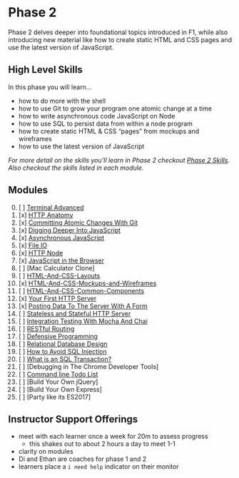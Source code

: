 # Phase 2

Phase 2 delves deeper into foundational topics introduced in F1, while also
introducing new material like how to create static HTML and CSS pages and use
the latest version of JavaScript.


## High Level Skills

In this phase you will learn…

- how to do more with the shell
- how to use Git to grow your program one atomic change at a time
- how to write asynchronous code JavaScript on Node
- how to use SQL to persist data from within a node program
- how to create static HTML & CSS “pages” from mockups and wireframes
- how to use the latest version of JavaScript

_For more detail on the skills you'll learn in Phase 2 checkout
[Phase 2 Skills](./skills.md). Also checkout the skills listed in each module._

## Modules

0. [ ] [Terminal Advanced](../../modules/Terminal-Advanced)
0. [x] [HTTP Anatomy](../../modules/HTTP-Anatomy)
0. [x] [Committing Atomic Changes With Git](../../modules/Committing-Atomic-Changes-With-Git)
0. [x] [Digging Deeper Into JavaScript](../../modules/Digging-Deeper-Into-Javascript)
0. [x] [Asynchronous JavaScript](../../modules/Asynchronous-JavaScript)
0. [x] [File IO](../../modules/File-IO)
0. [x] [HTTP Node](../../modules/HTTP-Node)
0. [x] [JavaScript in the Browser](../../modules/JavaScript-in-the-Browser)
0. [ ] [Mac Calculator Clone]
0. [ ] [HTML-And-CSS-Layouts](../../modules/HTML-And-CSS-Layouts)
0. [x] [HTML-And-CSS-Mockups-and-Wireframes](../../modules/HTML-And-CSS-Mockups-and-Wireframes)
0. [ ] [HTML-And-CSS-Common-Components](../../modules/HTML-And-CSS-Common-Components)
0. [x] [Your First HTTP Server](../../modules/Your-First-HTTP-Server)
0. [x] [Posting Data To The Server With A Form](../../modules/Posting-Data-To-The-Server-With-A-Form)
0. [ ] [Stateless and Stateful HTTP Server](../../modules/Stateless-and-Stateful-HTTP-Server)
0. [ ] [Integration Testing With Mocha And Chai](../../modules/Integration-Testing-With-Mocha-And-Chai)
0. [ ] [RESTful Routing](../../modules/RESTful-Routing)
0. [ ] [Defensive Programming](../../modules/Defensive-Programming)
0. [ ] [Relational Database Design](../../modules/Relational-Database-Design)
0. [ ] [How to Avoid SQL Injection](../../modules/How-to-Avoid-SQL-Injection)
0. [ ] [What is an SQL Transaction?](../../modules/What-is-an-SQL-Transaction)
0. [ ] [Debugging in The Chrome Developer Tools]
0. [ ] [Command line Todo List](../../modules/Command-Line)
0. [ ] [Build Your Own jQuery]
0. [ ] [Build Your Own Express]
0. [ ] [Party like its ES2017]



## Instructor Support Offerings

- meet with each learner once a week for 20m to assess progress
  - this shakes out to about 2 hours a day to meet 1-1
- clarity on modules
- Di and Ethan are coaches for phase 1 and 2
- learners place a `i need help` indicator on their monitor
